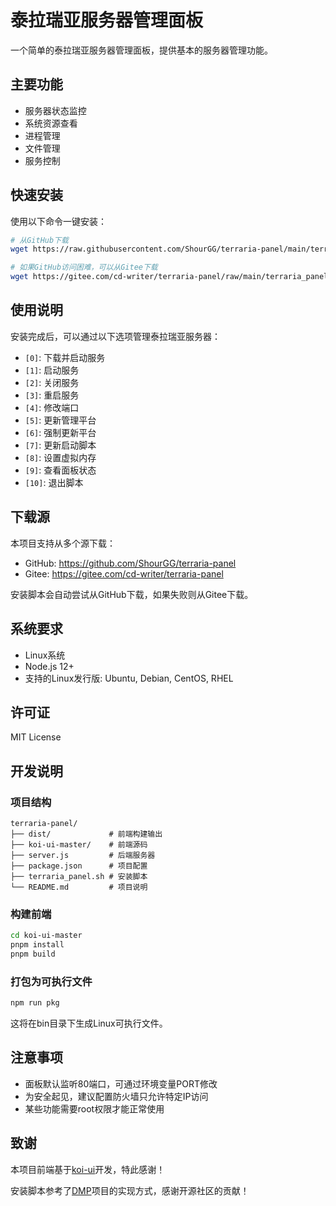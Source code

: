 # 泰拉瑞亚服务器管理面板

一个简单的泰拉瑞亚服务器管理面板，提供基本的服务器管理功能。

## 主要功能

- 服务器状态监控
- 系统资源查看
- 进程管理
- 文件管理
- 服务控制

## 快速安装

使用以下命令一键安装：

```bash
# 从GitHub下载
wget https://raw.githubusercontent.com/ShourGG/terraria-panel/main/terraria_panel.sh && chmod +x terraria_panel.sh && ./terraria_panel.sh

# 如果GitHub访问困难，可以从Gitee下载
wget https://gitee.com/cd-writer/terraria-panel/raw/main/terraria_panel.sh && chmod +x terraria_panel.sh && ./terraria_panel.sh
```

## 使用说明

安装完成后，可以通过以下选项管理泰拉瑞亚服务器：

- `[0]`: 下载并启动服务
- `[1]`: 启动服务
- `[2]`: 关闭服务
- `[3]`: 重启服务
- `[4]`: 修改端口
- `[5]`: 更新管理平台
- `[6]`: 强制更新平台
- `[7]`: 更新启动脚本
- `[8]`: 设置虚拟内存
- `[9]`: 查看面板状态
- `[10]`: 退出脚本

## 下载源

本项目支持从多个源下载：

- GitHub: https://github.com/ShourGG/terraria-panel
- Gitee: https://gitee.com/cd-writer/terraria-panel

安装脚本会自动尝试从GitHub下载，如果失败则从Gitee下载。

## 系统要求

- Linux系统
- Node.js 12+
- 支持的Linux发行版: Ubuntu, Debian, CentOS, RHEL

## 许可证

MIT License

## 开发说明

### 项目结构

```
terraria-panel/
├── dist/             # 前端构建输出
├── koi-ui-master/    # 前端源码
├── server.js         # 后端服务器
├── package.json      # 项目配置
├── terraria_panel.sh # 安装脚本
└── README.md         # 项目说明
```

### 构建前端

```bash
cd koi-ui-master
pnpm install
pnpm build
```

### 打包为可执行文件

```bash
npm run pkg
```

这将在bin目录下生成Linux可执行文件。

## 注意事项

- 面板默认监听80端口，可通过环境变量PORT修改
- 为安全起见，建议配置防火墙只允许特定IP访问
- 某些功能需要root权限才能正常使用

## 致谢

本项目前端基于[koi-ui](https://gitee.com/BigCatHome/koi-ui)开发，特此感谢！

安装脚本参考了[DMP](https://github.com/miracleEverywhere/dst-management-platform-api)项目的实现方式，感谢开源社区的贡献！ 